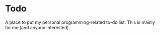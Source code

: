 # Todo
A place to put my personal programming-related to-do list. This is mainly for me (and anyone interested)
